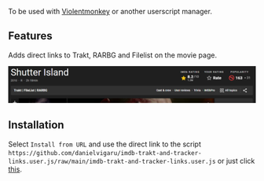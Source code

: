 To be used with [Violentmonkey](https://violentmonkey.github.io/) or another userscript manager.

## Features

Adds direct links to Trakt, RARBG and Filelist on the movie page.

![](./screenshot.png)

## Installation

Select `Install from URL` and use the direct link to the script `https://github.com/danielvigaru/imdb-trakt-and-tracker-links.user.js/raw/main/imdb-trakt-and-tracker-links.user.js` or just click [this](https://github.com/danielvigaru/imdb-trakt-and-tracker-links.user.js/raw/main/imdb-trakt-and-tracker-links.user.js).
